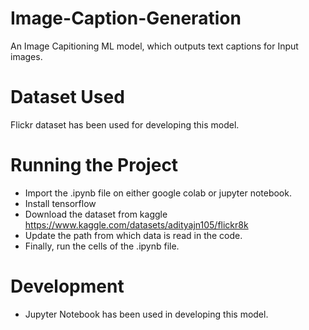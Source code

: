 # Image-Caption-Generation
An Image Capitioning ML model, which outputs text captions for Input images.

# Dataset Used
Flickr dataset has been used for developing this model. 

# Running the Project
* Import the .ipynb file on either google colab or jupyter notebook.
* Install tensorflow
* Download the dataset from kaggle https://www.kaggle.com/datasets/adityajn105/flickr8k
* Update the path from which data is read in the code.
* Finally, run the cells of the .ipynb file.
 
# Development
* Jupyter Notebook has been used in developing this model.